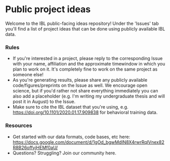 # Public project ideas

Welcome to the IBL public-facing ideas repository! Under the 'Issues' tab you'll find a list of project ideas that can be done using publicly available IBL data.

### Rules
* If you're interested in a project, please reply to the corresponding Issue with your name, affiliation and the approximate timewindow in which you plan to work on it. It's completely fine to work on the same project as someone else!
* As you're generating results, please share any publicly available code/figures/preprints on the Issue as well. We encourage open science, but if you'd rather not share everything immediately you can also add a placeholder (e.g. I'm writing my undergraduate thesis and will post it in August) to the Issue.
* Make sure to cite the IBL dataset that you're using, e.g. https://doi.org/10.1101/2020.01.17.909838 for behavioral training data.

### Resources
* Get started with our data formats, code bases, etc here: https://docs.google.com/document/d/1gOd_bgwMdIN8X4rwrRqIVnex82R8B26offyjHEMf0aU/
* Questions? Struggling? Join our community here.

